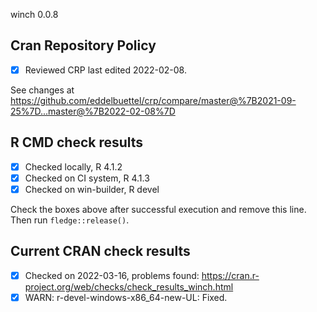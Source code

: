 winch 0.0.8

## Cran Repository Policy

- [x] Reviewed CRP last edited 2022-02-08.

See changes at https://github.com/eddelbuettel/crp/compare/master@%7B2021-09-25%7D...master@%7B2022-02-08%7D

## R CMD check results

- [x] Checked locally, R 4.1.2
- [x] Checked on CI system, R 4.1.3
- [x] Checked on win-builder, R devel

Check the boxes above after successful execution and remove this line. Then run `fledge::release()`.

## Current CRAN check results

- [x] Checked on 2022-03-16, problems found: https://cran.r-project.org/web/checks/check_results_winch.html
- [x] WARN: r-devel-windows-x86_64-new-UL: Fixed.
